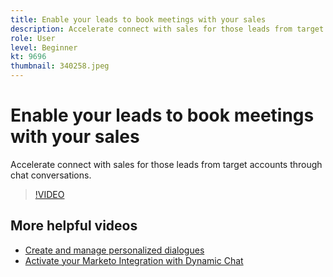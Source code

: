 ```yaml
---
title: Enable your leads to book meetings with your sales
description: Accelerate connect with sales for those leads from target accounts through chat conversations.
role: User
level: Beginner
kt: 9696
thumbnail: 340258.jpeg
---
```


# Enable your leads to book meetings with your sales

Accelerate connect with sales for those leads from target accounts through chat conversations.

>[!VIDEO](https://video.tv.adobe.com/v/340258/?quality=12&learn=on)

## More helpful videos

* [Create and manage personalized dialogues](dynamic-chat/dialogue-management.md)
* [Activate your Marketo Integration with Dynamic Chat](dynamic-chat/marketo-integration.md)
